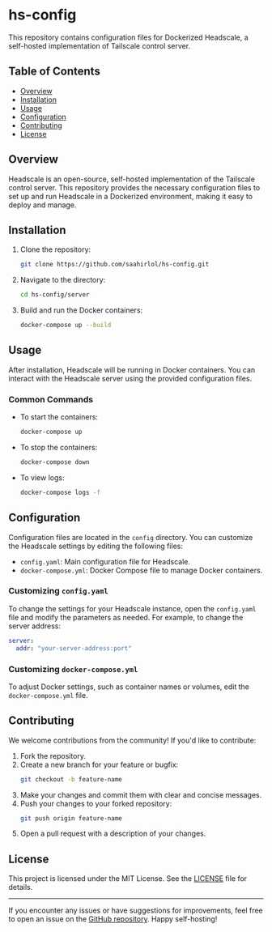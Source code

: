 # hs-config

This repository contains configuration files for Dockerized Headscale, a self-hosted implementation of Tailscale control server.

## Table of Contents
- [Overview](#overview)
- [Installation](#installation)
- [Usage](#usage)
- [Configuration](#configuration)
- [Contributing](#contributing)
- [License](#license)

## Overview

Headscale is an open-source, self-hosted implementation of the Tailscale control server. This repository provides the necessary configuration files to set up and run Headscale in a Dockerized environment, making it easy to deploy and manage.

## Installation

1. Clone the repository:
    ```bash
    git clone https://github.com/saahirlol/hs-config.git
    ```
2. Navigate to the directory:
    ```bash
    cd hs-config/server
    ```
3. Build and run the Docker containers:
    ```bash
    docker-compose up --build
    ```

## Usage

After installation, Headscale will be running in Docker containers. You can interact with the Headscale server using the provided configuration files.

### Common Commands

- To start the containers:
    ```bash
    docker-compose up
    ```

- To stop the containers:
    ```bash
    docker-compose down
    ```

- To view logs:
    ```bash
    docker-compose logs -f
    ```

## Configuration

Configuration files are located in the `config` directory. You can customize the Headscale settings by editing the following files:

- `config.yaml`: Main configuration file for Headscale.
- `docker-compose.yml`: Docker Compose file to manage Docker containers.

### Customizing `config.yaml`

To change the settings for your Headscale instance, open the `config.yaml` file and modify the parameters as needed. For example, to change the server address:
```yaml
server:
  addr: "your-server-address:port"
```

### Customizing `docker-compose.yml`

To adjust Docker settings, such as container names or volumes, edit the `docker-compose.yml` file.

## Contributing

We welcome contributions from the community! If you'd like to contribute:

1. Fork the repository.
2. Create a new branch for your feature or bugfix:
    ```bash
    git checkout -b feature-name
    ```
3. Make your changes and commit them with clear and concise messages.
4. Push your changes to your forked repository:
    ```bash
    git push origin feature-name
    ```
5. Open a pull request with a description of your changes.

## License

This project is licensed under the MIT License. See the [LICENSE](LICENSE) file for details.

---

If you encounter any issues or have suggestions for improvements, feel free to open an issue on the [GitHub repository](https://github.com/saahirlol/hs-config/issues). Happy self-hosting!
